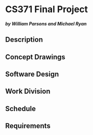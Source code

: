 # CS371 Final Project
##### by William Parsons and Michael Ryan


## Description


## Concept Drawings


## Software Design 


## Work Division


## Schedule


## Requirements


## 
